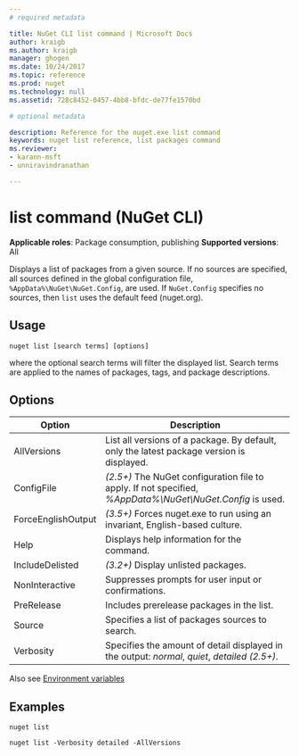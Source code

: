 ```yaml
---
# required metadata

title: NuGet CLI list command | Microsoft Docs
author: kraigb
ms.author: kraigb
manager: ghogen
ms.date: 10/24/2017
ms.topic: reference
ms.prod: nuget
ms.technology: null
ms.assetid: 728c8452-0457-4bb8-bfdc-de77fe1570bd

# optional metadata

description: Reference for the nuget.exe list command
keywords: nuget list reference, list packages command
ms.reviewer:
- karann-msft
- unniravindranathan

---
```


# list command (NuGet CLI)

**Applicable roles**: Package consumption, publishing
**Supported versions**: All

Displays a list of packages from a given source. If no sources are specified, all sources defined in the global configuration file, `%AppData%\NuGet\NuGet.Config`, are used. If `NuGet.Config` specifies no sources, then `list` uses the default feed (nuget.org).

## Usage

```
nuget list [search terms] [options]
```

where the optional search terms will filter the displayed list. Search terms are applied to the names of packages, tags, and package descriptions.

## Options
| Option | Description |
| --- | --- |
| AllVersions | List all versions of a package. By default, only the latest package version is displayed. |
| ConfigFile | *(2.5+)* The NuGet configuration file to apply. If not specified, *%AppData%\NuGet\NuGet.Config* is used. |
| ForceEnglishOutput | *(3.5+)* Forces nuget.exe to run using an invariant, English-based culture. |
| Help | Displays help information for the command. |
| IncludeDelisted | *(3.2+)* Display unlisted packages. |
| NonInteractive | Suppresses prompts for user input or confirmations. |
| PreRelease | Includes prerelease packages in the list. |
| Source | Specifies a list of packages sources to search. |
| Verbosity | Specifies the amount of detail displayed in the output: *normal*, *quiet*, *detailed (2.5+)*. |

Also see [Environment variables](cli-ref-environment-variables.md)

## Examples

```
nuget list

nuget list -Verbosity detailed -AllVersions
```
